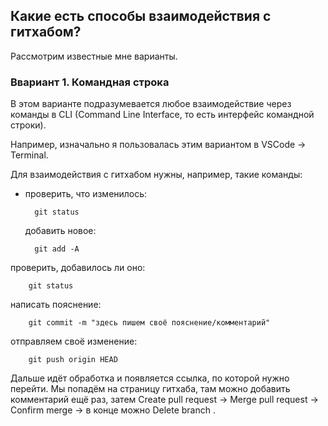 ## Какие есть способы взаимодействия с гитхабом?

Рассмотрим известные мне варианты.

### Ввариант 1. Командная строка

В этом варианте подразумевается любое взаимодействие через команды в CLI (Command Line Interface, то есть интерфейс командной строки).

Например, изначально я пользовалась этим вариантом в VSCode → Terminal.

Для взаимодействия с гитхабом нужны, например, такие команды:

- проверить, что изменилось:

        git status

  добавить новое:

        git add -A

проверить, добавилось ли оно:

        git status

 написать пояснение:

        git commit -m "здесь пишем своё пояснение/комментарий"

отправляем своё изменение:

        git push origin HEAD

Дальше идёт обработка и появляется ссылка, по которой нужно перейти. Мы попадём на страницу гитхаба, там можно добавить комментарий ещё раз, затем Create pull request → Merge pull request → Confirm  merge → в конце можно Delete branch .
